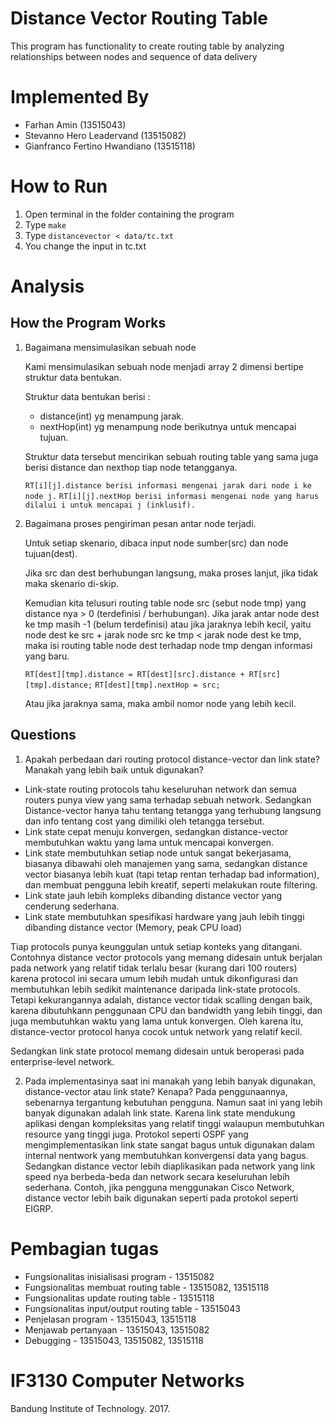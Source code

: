# Distance Vector Routing Table
This program has functionality to create routing table by analyzing relationships between nodes and sequence of data delivery

# Implemented By
- Farhan Amin (13515043)
- Stevanno Hero Leadervand (13515082)
- Gianfranco Fertino Hwandiano (13515118)

# How to Run
1. Open terminal in the folder containing the program
2. Type `make`
3. Type `distancevector < data/tc.txt`
4. You change the input in tc.txt

# Analysis
## How the Program Works
1. Bagaimana mensimulasikan sebuah node

	Kami mensimulasikan sebuah node menjadi array 2 dimensi bertipe struktur data bentukan.

	Struktur data bentukan berisi :
	- distance(int) yg menampung jarak.
	- nextHop(int) yg menampung node berikutnya untuk mencapai tujuan.

	Struktur data tersebut mencirikan sebuah routing table yang sama juga berisi distance dan nexthop tiap node tetangganya.

	`RT[i][j].distance berisi informasi mengenai jarak dari node i ke node j.`
	`RT[i][j].nextHop berisi informasi mengenai node yang harus dilalui i untuk mencapai j (inklusif).`

2. Bagaimana proses pengiriman pesan antar node terjadi.

	Untuk setiap skenario, dibaca input node sumber(src) dan node tujuan(dest).

	Jika src dan dest berhubungan langsung, maka proses lanjut, jika tidak maka skenario di-skip.

	Kemudian kita telusuri routing table node src (sebut node tmp) yang distance nya > 0 (terdefinisi / berhubungan).
	Jika jarak antar node dest ke tmp masih -1 (belum terdefinisi) atau
	jika jaraknya lebih kecil, yaitu node dest ke src + jarak node src ke tmp < jarak node dest ke tmp,
	maka isi routing table node dest terhadap node tmp dengan informasi yang baru.
	
	`RT[dest][tmp].distance = RT[dest][src].distance + RT[src][tmp].distance;`
	`RT[dest][tmp].nextHop = src;`

	Atau jika jaraknya sama, maka ambil nomor node yang lebih kecil.

## Questions
1. Apakah perbedaan dari routing protocol distance-vector dan link state? Manakah yang lebih baik untuk digunakan?

- Link-state routing protocols tahu keseluruhan network dan semua routers punya view yang sama terhadap sebuah network.
Sedangkan Distance-vector hanya tahu tentang tetangga yang terhubung langsung dan info tentang cost yang dimiliki oleh tetangga tersebut.
- Link state cepat menuju konvergen, sedangkan distance-vector membutuhkan waktu yang lama untuk mencapai konvergen.
- Link state membutuhkan setiap node untuk sangat bekerjasama, biasanya dibawahi oleh manajemen yang sama, sedangkan distance vector biasanya lebih kuat (tapi tetap rentan terhadap bad information), dan membuat pengguna lebih kreatif, seperti melakukan route filtering.
- Link state jauh lebih kompleks dibanding distance vector yang cenderung sederhana.
- Link state membutuhkan spesifikasi hardware yang jauh lebih tinggi dibanding distance vector (Memory, peak CPU load)

Tiap protocols punya keunggulan untuk setiap konteks yang ditangani. Contohnya distance vector protocols yang memang didesain untuk berjalan pada network yang relatif tidak terlalu besar (kurang dari 100 routers) karena protocol ini secara umum lebih mudah untuk dikonfigurasi dan membutuhkan lebih sedikit maintenance daripada link-state protocols. Tetapi kekurangannya adalah, distance vector tidak scalling dengan baik, karena dibutuhkann penggunaan CPU dan bandwidth yang lebih tinggi, dan juga membutuhkan waktu yang lama untuk konvergen. Oleh karena itu, distance-vector protocol hanya cocok untuk network yang relatif kecil. 

Sedangkan link state protocol memang didesain untuk beroperasi pada enterprise-level network.   

2. Pada implementasinya saat ini manakah yang lebih banyak digunakan, distance-vector atau  link state? Kenapa?
Pada penggunaannya, sebenarnya tergantung kebutuhan pengguna. Namun saat ini yang lebih banyak digunakan adalah link state.
Karena link state mendukung aplikasi dengan kompleksitas yang relatif tinggi walaupun membutuhkan resource yang tinggi juga.
Protokol seperti OSPF yang mengimplementasikan link state sangat bagus untuk digunakan dalam internal nentwork yang membutuhkan konvergensi data yang bagus.
Sedangkan distance vector lebih diaplikasikan pada network yang link speed nya berbeda-beda dan network secara keseluruhan lebih sederhana. Contoh, jika pengguna menggunakan Cisco Network, distance vector lebih baik digunakan seperti pada protokol seperti EIGRP.

# Pembagian tugas
- Fungsionalitas inisialisasi program - 13515082
- Fungsionalitas membuat routing table - 13515082, 13515118
- Fungsionalitas update routing table - 13515118
- Fungsionalitas input/output routing table - 13515043
- Penjelasan program - 13515043, 13515118
- Menjawab pertanyaan - 13515043, 13515082
- Debugging - 13515043, 13515082, 13515118

# IF3130 Computer Networks
Bandung Institute of Technology. 2017.
